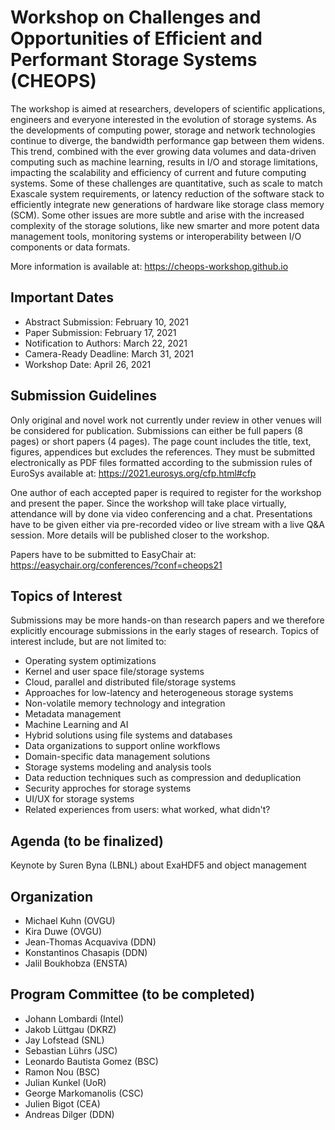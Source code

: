 # Workshop on Challenges and Opportunities of Efficient and Performant Storage Systems (CHEOPS)

The workshop is aimed at researchers, developers of scientific applications, engineers and everyone interested in the evolution of storage systems. As the developments of computing power, storage and network technologies continue to diverge, the bandwidth performance gap between them widens. This trend, combined with the ever growing data volumes and data-driven computing such as machine learning, results in I/O and storage limitations, impacting the scalability and efficiency of current and future computing systems. Some of these challenges are quantitative, such as scale to match Exascale system requirements, or latency reduction of the software stack  to efficiently integrate new generations of hardware like storage class memory (SCM). Some other issues are more subtle and arise with the increased complexity of the storage solutions, like new smarter and more potent data management tools, monitoring systems or interoperability between I/O components or data formats.

More information is available at: https://cheops-workshop.github.io

## Important Dates

- Abstract Submission: February 10, 2021
- Paper Submission: February 17, 2021
- Notification to Authors: March 22, 2021
- Camera-Ready Deadline: March 31, 2021
- Workshop Date: April 26, 2021

## Submission Guidelines

Only original and novel work not currently under review in other venues will be considered for publication. Submissions can either be full papers (8 pages) or short papers (4 pages). The page count includes the title, text, figures, appendices but excludes the references. They must be submitted electronically as PDF files formatted according to the submission rules of EuroSys available at: https://2021.eurosys.org/cfp.html#cfp

One author of each accepted paper is required to register for the workshop and present the paper. Since the workshop will take place virtually, attendance will by done via video conferencing and a chat. Presentations have to be given either via pre-recorded video or live stream with a live Q&A session. More details will be published closer to the workshop.

Papers have to be submitted to EasyChair at: https://easychair.org/conferences/?conf=cheops21

## Topics of Interest

Submissions may be more hands-on than research papers and we therefore explicitly encourage submissions in the early stages of research. Topics of interest include, but are not limited to:

- Operating system optimizations
- Kernel and user space file/storage systems
- Cloud, parallel and distributed file/storage systems
- Approaches for low-latency and heterogeneous storage systems
- Non-volatile memory technology and integration
- Metadata management
- Machine Learning and AI
- Hybrid solutions using file systems and databases
- Data organizations to support online workflows
- Domain-specific data management solutions
- Storage systems modeling and analysis tools
- Data reduction techniques such as compression and deduplication
- Security approches for storage systems
- UI/UX for storage systems
- Related experiences from users: what worked, what didn't?

## Agenda (to be finalized)

Keynote by Suren Byna (LBNL) about ExaHDF5 and object management

## Organization

- Michael Kuhn (OVGU)
- Kira Duwe (OVGU)
- Jean-Thomas Acquaviva (DDN)
- Konstantinos Chasapis (DDN)
- Jalil Boukhobza (ENSTA)

## Program Committee (to be completed)

- Johann Lombardi (Intel)
- Jakob Lüttgau (DKRZ)
- Jay Lofstead (SNL)
- Sebastian Lührs (JSC)
- Leonardo Bautista Gomez (BSC)
- Ramon Nou (BSC)
- Julian Kunkel (UoR)
- George Markomanolis (CSC)
- Julien Bigot (CEA)
- Andreas Dilger (DDN)
